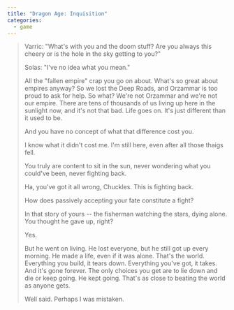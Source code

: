 ```yaml
---
title: "Dragon Age: Inquisition"
categories:
  - game
---
```


> Varric: "What's with you and the doom stuff? Are you always this cheery or is the hole in the sky getting to you?"
> 
> Solas: "I've no idea what you mean."
> 
> All the "fallen empire" crap you go on about. What's so great about empires anyway?
> So we lost the Deep Roads, and Orzammar is too proud to ask for help. So what? We're not Orzammar and we're not our empire. 
> There are tens of thousands of us living up here in the sunlight now, and it's not that bad. Life goes on. It's just different than it used to be.
> 
> And you have no concept of what that difference cost you.
> 
> I know what it didn't cost me. I'm still here, even after all those thaigs fell.
> 
> You truly are content to sit in the sun, never wondering what you could've been, never fighting back.
> 
> Ha, you've got it all wrong, Chuckles. This is fighting back.
> 
> How does passively accepting your fate constitute a fight?
> 
> In that story of yours -- the fisherman watching the stars, dying alone. You thought he gave up, right?
> 
> Yes.
> 
> But he went on living. He lost everyone, but he still got up every morning. He made a life, even if it was alone.
> That's the world. Everything you build, it tears down. Everything you've got, it takes. And it's gone forever.
> The only choices you get are to lie down and die or keep going. He kept going. That's as close to beating the world as anyone gets.
> 
> Well said. Perhaps I was mistaken.
> 


